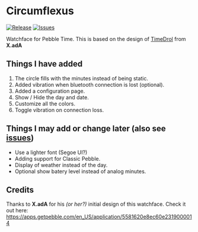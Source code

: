 # Circumflexus

[![Release](https://img.shields.io/badge/release-1.01-brightgreen.svg?style=flat-square)](https://apps.getpebble.com/applications/55cc84672033826bd2000004)
[![Issues](https://img.shields.io/github/issues/Robinhuett/Circumflexus.svg?style=flat-square)](https://github.com/Robinhuett/Circumflexus/issues)

Watchface for Pebble Time. This is based on the design of [TimeDrol](https://apps.getpebble.com/en_US/application/5581620e8ec60e2319000014) from **X.adA**

## Things I have added

1. The circle fills with the minutes instead of being static.
2. Added vibration when bluetooth connection is lost (optional).
3. Added a configuration page.
  1. Show / Hide the day and date.
  2. Customize all the colors.
  3. Toggle vibration on connection loss.

## Things I may add or change later (also see [issues](https://github.com/Robinhuett/Circumflexus/issues))

* Use a lighter font (Segoe UI?)
* Adding support for Classic Pebble.
* Display of weather instead of the day.
* Optional show batery level instead of analog minutes.

## Credits

Thanks to **X.adA** for his *(or her?)* initial design of this watchface. Check it out here: https://apps.getpebble.com/en_US/application/5581620e8ec60e2319000014
